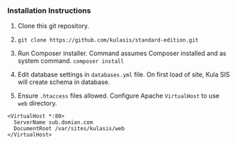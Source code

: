 ### Installation Instructions

1. Clone this git repository.
2. `git clone https://github.com/kulasis/standard-edition.git`

2. Run Composer installer.  Command assumes Composer installed and as system command.
`composer install`

3. Edit database settings in `databases.yml` file.  On first load of site, Kula SIS will create schema in database.

4. Ensure `.htaccess` files allowed.  Configure Apache `VirtualHost` to use `web` directory.
```
<VirtualHost *:80>
  ServerName sub.domian.com
  DocumentRoot /var/sites/kulasis/web
</VirtualHost>
```

